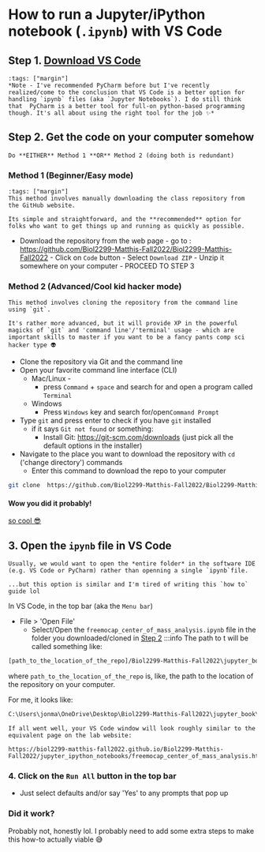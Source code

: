 # How to run a Jupyter/iPython notebook (`.ipynb`) with VS Code

## Step 1. [Download VS Code](https://code.visualstudio.com/)
```{admonition} 
:tags: ["margin"]
*Note - I've recommended PyCharm before but I've recently realized/come to the conclusion that VS Code is a better option for handling `ipynb` files (aka `Jupyter Notebooks`). I do still think that  PyCharm is a better tool for full-on python-based programming though. It's all about using the right tool for the job ✨*
```
## Step 2. **Get the code on your computer somehow**

```{note}
Do **EITHER** Method 1 **OR** Method 2 (doing both is redundant)
```

### **Method 1 (Beginner/Easy mode)**
```{admonition} Beginner/Easy mode
:tags: ["margin"]
This method involves manually downloading the class repository from the GitHub website. 

Its simple and straightforward, and the **recommended** option for folks who want to get things up and running as quickly as possible.
```
- Download the repository from the web page
        - go to : https://github.com/Biol2299-Matthis-Fall2022/Biol2299-Matthis-Fall2022
        - Click on `Code` button
        - Select `Download ZIP`
        - Unzip it somewhere on your computer
        - PROCEED TO STEP 3
        
### **Method 2 (Advanced/Cool kid hacker mode)**   
```{admonitin}Advanced/Cool kid hacker mode
This method involves cloning the repository from the command line using `git`.

It's rather more advanced, but it will provide XP in the powerful magicks of `git` and 'command line'/'terminal' usage - which are important skills to master if you want to be a fancy pants comp sci hacker type 👽
```

- Clone the repository via Git and the command line 
- Open your favorite command line interface (CLI)
    - Mac/Linux - 
        - press `Command` + `space` and search for and open a program called `Terminal` 
    - Windows
        - Press `Windows` key and search for/open`Command Prompt`
- Type `git` and press enter to check if you have `git` installed
    - if it says `Git not found` or something:
      - Install Git: https://git-scm.com/downloads (just pick all the default options in the installer)
- Navigate to the place you want to download the repository with `cd` ('change directory') commands
  - Enter this command to download the repo to your computer
```bash
git clone  https://github.com/Biol2299-Matthis-Fall2022/Biol2299-Matthis-Fall2022
```


#### Wow you did it probably!
[so cool 😎](https://cdn.costumewall.com/wp-content/uploads/2017/08/hackerman.jpg)




## 3. Open the `ipynb` file  in VS Code
```{note}
Usually, we would want to open the *entire folder* in the software IDE (e.g. VS Code or PyCharm) rather than openning a single `ipynb`file. 

...but this option is similar and I'm tired of writing this `how to` guide lol
```

In VS Code, in the top bar (aka the `Menu bar`)
- File > 'Open File'
    - Select/Open the `freemocap_center_of_mass_analysis.ipynb` file in the folder you downloaded/cloned in [Step 2](#2-Get-the-code-on-your-computer-somehow)
:::info
The path to t will be called something like:
```bash     
[path_to_the_location_of_the_repo]/Biol2299-Matthis-Fall2022\jupyter_book/jupyter_ipython_notebooks/freemocap_center_of_mass_analysis.ipynb
```     

where `path_to_the_location_of_the_repo` is, like, the path to the location of the repository on your computer. 

For me, it looks like:

```bash
C:\Users\jonma\OneDrive\Desktop\Biol2299-Matthis-Fall2022\jupyter_book\jupyter_ipython_notebooks\freemocap_center_of_mass_analysis.ipynb
```

```{admonition} Success?!
If all went well, your VS Code window will look roughly similar to the equivalent page on the lab website: 

https://biol2299-matthis-fall2022.github.io/Biol2299-Matthis-Fall2022/jupyter_ipython_notebooks/freemocap_center_of_mass_analysis.html
```

### 4. Click on the `Run All` button in the top bar
- Just select defaults and/or say 'Yes' to any prompts that pop up


### Did it work? 

Probably not, honestly lol. I probably need to add some extra steps to make this how-to actually viable 😅

